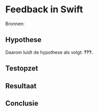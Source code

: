 # Feedback in Swift
Bronnen: 

## Hypothese

Daarom luidt de hypothese als volgt:
**???.**


## Testopzet


## Resultaat


## Conclusie


